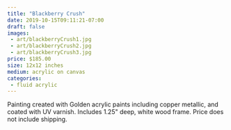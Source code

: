 ```yaml
---
title: "Blackberry Crush"
date: 2019-10-15T09:11:21-07:00
draft: false
images:
 - art/blackberryCrush1.jpg
 - art/blackberryCrush2.jpg
 - art/blackberryCrush3.jpg
price: $185.00
size: 12x12 inches
medium: acrylic on canvas
categories:
 - fluid acrylic
---
```


Painting created with Golden acrylic paints including copper metallic, and coated with UV varnish. Includes 1.25" deep, white wood frame. Price does not include shipping.
